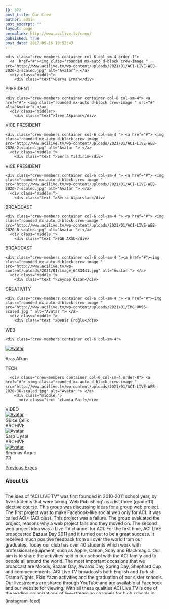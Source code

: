 ```yaml
---
ID: 372
post_title: Our Crew
author: admin
post_excerpt: ""
layout: page
permalink: http://www.acilive.tv/crew/
published: true
post_date: 2017-05-16 13:52:43
---
```

<!-- wp:html -->
<div class="our-members-div container">
  <div class="row justify-content-center">

    <div class="crew-members container col-6 col-sm-4 order-1">
      <a  href="#"><img class="rounded mx-auto d-block crew-image " src="http://www.acilive.tv/wp-content/uploads/2021/01/ACI-LIVE-WEB-2020-3-scaled.jpg" alt="Avatar"> </a>
      <div class="middle">
        <div class="text">Derya Erman</div>
<div class="text">PRESIDENT</div>
      </div>
    </div>

    <div class="crew-members container container col-6 col-sm-4"> <a href="#"> <img class="rounded mx-auto d-block crew-image " src="#" alt="Avatar"> </a>
      <div class="middle">
        <div class="text">İrem Akpınar</div>
<div class="text">VICE PRESIDENT</div>
      </div>
    </div>

    <div class="crew-members container col-6 col-sm-4 "> <a href="#"> <img class="rounded mx-auto d-block crew-image " src="http://www.acilive.tv/wp-content/uploads/2021/01/ACI-LIVE-WEB-2020-2-scaled.jpg" alt="Avatar "> </a>
      <div class="middle ">
        <div class="text ">Serra Yıldırım</div>
<div class="text">VICE PRESIDENT</div>
      </div>
    </div>

    <div class="crew-members container col-6 col-sm-4 "> <a href="#"> <img class="rounded mx-auto d-block crew-image " src="http://www.acilive.tv/wp-content/uploads/2021/01/ACI-LIVE-WEB-2020-7-scaled.jpg" alt="Avatar "> </a>
      <div class="middle ">
        <div class="text ">Serra Alparslan</div>
<div class="text">BROADCAST</div>
      </div>
    </div>

    <div class="crew-members container col-6 col-sm-4 "> <a href="#"> <img class="rounded mx-auto d-block crew-image " src="http://www.acilive.tv/wp-content/uploads/2021/01/ACI-LIVE-WEB-2020-6-scaled.jpg" alt="Avatar "> </a>
      <div class="middle ">
        <div class="text ">EGE AKSU</div>
<div class="text">BROADCAST</div>
      </div>
    </div>

    <div class="crew-members container col-6 col-sm-4 "><a href="#"><img class="rounded mx-auto d-block crew-image " src="http://www.acilive.tv/wp-content/uploads/2021/01/image_6483441.jpg" alt="Avatar "> </a>
      <div class="middle "> 
        <div class="text ">Zeynep Özcan</div>
<div class="text">CREATIVITY</div>
      </div>
  </div>

    <div class="crew-members container col-6 col-sm-4 "> <a href="#"><img class="rounded mx-auto d-block crew-image " src="http://www.acilive.tv/wp-content/uploads/2021/01/IMG_0096-scaled.jpg " alt="Avatar "> </a>
      <div class="middle ">
        <div class="text ">Deniz Eroğlu</div>
<div class="text">WEB</div>
      </div>
    </div>

    <div class="crew-members container col-6 col-sm-4">
<a href="#"><img class="rounded mx-auto d-block crew-image " src="http://www.acilive.tv/wp-content/uploads/2021/01/ACI-LIVE-WEB-2020-4-scaled.jpg" alt="Avatar"> </a>
      <div class="middle ">
        <div class="text">Aras Alkan</div>
<div class="text">TECH</div>
      </div>
    </div>

      <div class="crew-members container col-6 col-sm-4 order-8"> <a href="#"> <img class="rounded mx-auto d-block crew-image " src="http://www.acilive.tv/wp-content/uploads/2021/01/ACI-LIVE-WEB-2020-36-scaled.jpg" alt="Avatar "> </a>
        <div class="middle ">
          <div class="text ">Lamia Raif</div>
<div class="text">VIDEO</div>
        </div>
</div>

 <div class="crew-members container col-6 col-sm-4 "> <a href="#"><img class="rounded mx-auto d-block crew-image " src="http://www.acilive.tv/wp-content/uploads/2021/01/BA01F235-483A-4F26-B09C-BD16AAADE4F2.jpg" alt="Avatar "> </a>
      <div class="middle ">
        <div class="text ">Gülce Çelik</div>
<div class="text">ARCHIVE</div>
      </div>
    </div>

 <div class="crew-members container col-6 col-sm-4 "> <a href="#"><img class="rounded mx-auto d-block crew-image " src="http://www.acilive.tv/wp-content/uploads/2021/01/ACI-LIVE-WEB-2020-27-scaled.jpg" alt="Avatar "> </a>
      <div class="middle ">
        <div class="text ">Sarp Uysal</div>
<div class="text">ARCHIVE</div>
      </div>
    </div>

 <div class="crew-members container col-6 col-sm-4 "> <a href="#"><img class="rounded mx-auto d-block crew-image " src="http://www.acilive.tv/wp-content/uploads/2021/01/ACI-LIVE-WEB-2020-35-scaled.jpg" alt="Avatar "> </a>
      <div class="middle ">
        <div class="text ">Serenay Arguç</div>
<div class="text">PR</div>
      </div>
    </div>

<a href="http://www.acilive.tv/previous-execs/"> <p>Previous Execs</p></a>
  </div>
  <h3>About Us</h3>
  <div style="max-height: 330px; height: auto; width: aotp; border: 0px solid #ccc; overflow: auto; ">
    <p>The idea of “ACI LIVE TV” was first founded in 2010-2011 school year, by five students that were taking ‘Web Publishing’ as a list three (grade 11) elective course. This group was discussing ideas for a group web project. The first project was to make Facebook-like social web only for ACI. It was called ACI+ (ACI plus). This project was a failure. The group evaluated the project, reasons why a web project fails and they moved on. The second web project idea was a Live TV channel for ACI. For the first time, ACI LIVE broadcasted Bazaar Day 2011 and it turned out to be a great success. It received much positive feedback from all over the world from our graduates. Today our club has over 40 students which work with professional equipment, such as Apple, Canon, Sony and Blackmagic. Our aim is to share the activities held in our school with the ACI family and to people all around the world. The most important occasions that we broadcast are Moods, Bazaar Day, Awards Day, Spring Day, Shephard Cup and commencements. ACI Live TV broadcasts both English and Turkish Drama Nights, Ekin Yazın activities and the graduation of our sister schools. Our livestreams are shared through YouTube and are available at Facebook and our website for viewing. With all these qualities ACI Live TV is one of the leading organizations of live-streaming channels for high schools in Turkey. For more information about our future streams and behind the scenes, follow us on our social media accounts! 
    </p>
    <p class="contact-text ">&nbsp;</p>
  </div>
<!-- /wp:html -->

<!-- wp:html -->
[instagram-feed]
<!-- /wp:html -->

<!-- wp:paragraph -->
<p></p>
<!-- /wp:paragraph -->